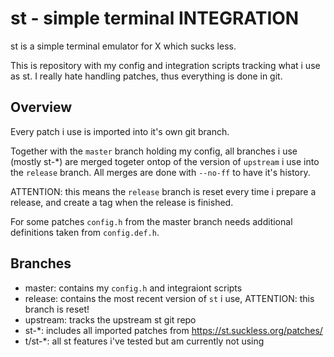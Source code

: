 # st - simple terminal INTEGRATION
st is a simple terminal emulator for X which sucks less.

This is repository with my config and integration scripts tracking what i use as st.
I really hate handling patches, thus everything is done in git.

## Overview

Every patch i use is imported into it's own git branch.


Together with the `master` branch holding my config, all branches i use (mostly
st-\*) are merged togeter ontop of the version of `upstream` i use into the
`release` branch.
All merges are done with `--no-ff` to have it's history.

ATTENTION: this means the `release` branch is reset every time i prepare a
    release, and create a tag when the release is finished.


For some patches `config.h` from the master branch needs additional definitions
taken from `config.def.h`.

## Branches

* master: contains my `config.h` and integraiont scripts
* release: contains the most recent version of `st` i use, ATTENTION: this branch is reset!
* upstream: tracks the upstream st git repo
* st-\*: includes all imported patches from https://st.suckless.org/patches/
* t/st-\*: all st features i've tested but am currently not using
